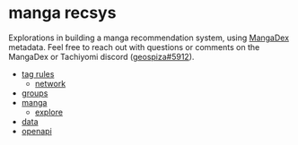 # manga recsys

Explorations in building a manga recommendation system, using [MangaDex](https://mangadex.org/) metadata.
Feel free to reach out with questions or comments on the MangaDex or Tachiyomi discord ([geospiza#5912](https://geospiza.me/)).

- [tag rules](./tag-rules)
  - [network](./tag-rules/network)
- [groups](./groups)
- [manga](./manga)
  - [explore](./manga/explore)
- [data](./data)
- [openapi](./openapi)
